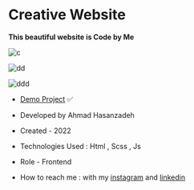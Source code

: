 # Creative Website

**This beautiful website is Code by Me**

![c](https://user-images.githubusercontent.com/109382352/211188485-6455e8aa-eb1d-4f9c-b4d8-6aaeaf14cc40.jpg)

![dd](https://user-images.githubusercontent.com/109382352/211188489-aeb5b38f-21db-447d-ac4e-96c99575d95f.jpg)

![ddd](https://user-images.githubusercontent.com/109382352/211188493-f9bdc582-de84-4acf-83f3-060ae8948646.jpg)


- [Demo Project](https://ahmdhasanzadeh.com/project/CreativeWebsite/) ✅

- Developed by Ahmad Hasanzadeh

- Created - 2022

- Technologies Used : Html , Scss , Js

- Role - Frontend

- How to reach me : with my [instagram](https://www.instagram.com/ahmdhasanzadeh) and [linkedin](https://www.linkedin.com/in/ahmd-hasanzadeh-911419249)
